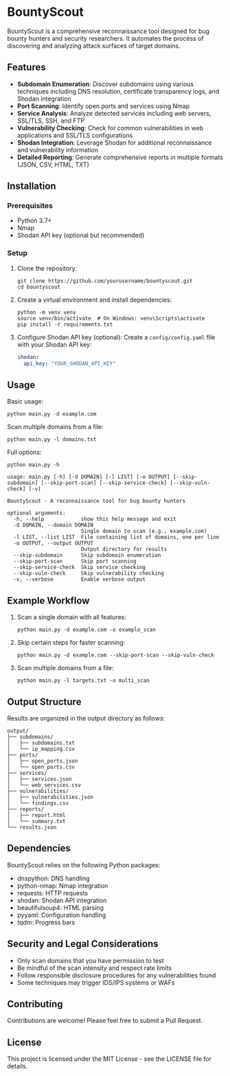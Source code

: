 # BountyScout

BountyScout is a comprehensive reconnaissance tool designed for bug bounty hunters and security researchers. It automates the process of discovering and analyzing attack surfaces of target domains.

## Features

- **Subdomain Enumeration**: Discover subdomains using various techniques including DNS resolution, certificate transparency logs, and Shodan integration
- **Port Scanning**: Identify open ports and services using Nmap
- **Service Analysis**: Analyze detected services including web servers, SSL/TLS, SSH, and FTP
- **Vulnerability Checking**: Check for common vulnerabilities in web applications and SSL/TLS configurations
- **Shodan Integration**: Leverage Shodan for additional reconnaissance and vulnerability information
- **Detailed Reporting**: Generate comprehensive reports in multiple formats (JSON, CSV, HTML, TXT)

## Installation

### Prerequisites

- Python 3.7+
- Nmap
- Shodan API key (optional but recommended)

### Setup

1. Clone the repository:
   ```
   git clone https://github.com/yourusername/bountyscout.git
   cd bountyscout
   ```

2. Create a virtual environment and install dependencies:
   ```
   python -m venv venv
   source venv/bin/activate  # On Windows: venv\Scripts\activate
   pip install -r requirements.txt
   ```

3. Configure Shodan API key (optional):
   Create a `config/config.yaml` file with your Shodan API key:
   ```yaml
   shodan:
     api_key: "YOUR_SHODAN_API_KEY"
   ```

## Usage

Basic usage:

```
python main.py -d example.com
```

Scan multiple domains from a file:

```
python main.py -l domains.txt
```

Full options:

```
python main.py -h

usage: main.py [-h] [-d DOMAIN] [-l LIST] [-o OUTPUT] [--skip-subdomain] [--skip-port-scan] [--skip-service-check] [--skip-vuln-check] [-v]

BountyScout - A reconnaissance tool for bug bounty hunters

optional arguments:
  -h, --help            show this help message and exit
  -d DOMAIN, --domain DOMAIN
                        Single domain to scan (e.g., example.com)
  -l LIST, --list LIST  File containing list of domains, one per line
  -o OUTPUT, --output OUTPUT
                        Output directory for results
  --skip-subdomain      Skip subdomain enumeration
  --skip-port-scan      Skip port scanning
  --skip-service-check  Skip service checking
  --skip-vuln-check     Skip vulnerability checking
  -v, --verbose         Enable verbose output
```

## Example Workflow

1. Scan a single domain with all features:
   ```
   python main.py -d example.com -o example_scan
   ```

2. Skip certain steps for faster scanning:
   ```
   python main.py -d example.com --skip-port-scan --skip-vuln-check
   ```

3. Scan multiple domains from a file:
   ```
   python main.py -l targets.txt -o multi_scan
   ```

## Output Structure

Results are organized in the output directory as follows:

```
output/
├── subdomains/
│   ├── subdomains.txt
│   └── ip_mapping.csv
├── ports/
│   ├── open_ports.json
│   └── open_ports.csv
├── services/
│   ├── services.json
│   └── web_services.csv
├── vulnerabilities/
│   ├── vulnerabilities.json
│   └── findings.csv
├── reports/
│   ├── report.html
│   └── summary.txt
└── results.json
```

## Dependencies

BountyScout relies on the following Python packages:

- dnspython: DNS handling
- python-nmap: Nmap integration
- requests: HTTP requests
- shodan: Shodan API integration
- beautifulsoup4: HTML parsing
- pyyaml: Configuration handling
- tqdm: Progress bars

## Security and Legal Considerations

- Only scan domains that you have permission to test
- Be mindful of the scan intensity and respect rate limits
- Follow responsible disclosure procedures for any vulnerabilities found
- Some techniques may trigger IDS/IPS systems or WAFs

## Contributing

Contributions are welcome! Please feel free to submit a Pull Request.

## License

This project is licensed under the MIT License - see the LICENSE file for details.